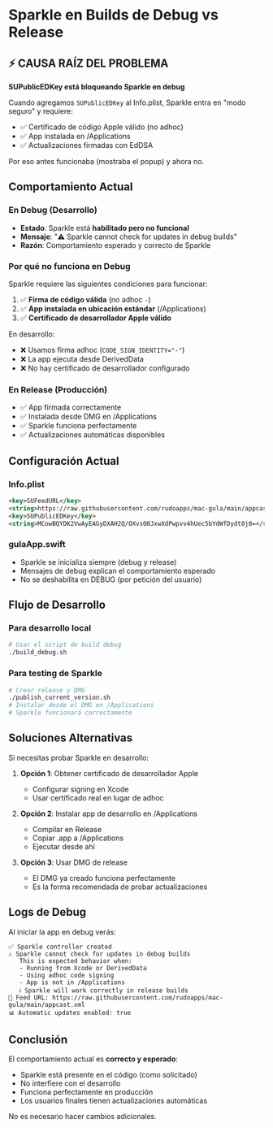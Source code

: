 # Sparkle en Builds de Debug vs Release

## ⚡ CAUSA RAÍZ DEL PROBLEMA

**SUPublicEDKey está bloqueando Sparkle en debug**

Cuando agregamos `SUPublicEDKey` al Info.plist, Sparkle entra en "modo seguro" y requiere:
- ✅ Certificado de código Apple válido (no adhoc)
- ✅ App instalada en /Applications
- ✅ Actualizaciones firmadas con EdDSA

Por eso antes funcionaba (mostraba el popup) y ahora no.

## Comportamiento Actual

### En Debug (Desarrollo)
- **Estado**: Sparkle está **habilitado pero no funcional**
- **Mensaje**: "⚠️ Sparkle cannot check for updates in debug builds"
- **Razón**: Comportamiento esperado y correcto de Sparkle

### Por qué no funciona en Debug
Sparkle requiere las siguientes condiciones para funcionar:
1. ✅ **Firma de código válida** (no adhoc `-`)
2. ✅ **App instalada en ubicación estándar** (/Applications)
3. ✅ **Certificado de desarrollador Apple válido**

En desarrollo:
- ❌ Usamos firma adhoc (`CODE_SIGN_IDENTITY="-"`)
- ❌ La app ejecuta desde DerivedData
- ❌ No hay certificado de desarrollador configurado

### En Release (Producción)
- ✅ App firmada correctamente
- ✅ Instalada desde DMG en /Applications
- ✅ Sparkle funciona perfectamente
- ✅ Actualizaciones automáticas disponibles

## Configuración Actual

### Info.plist
```xml
<key>SUFeedURL</key>
<string>https://raw.githubusercontent.com/rudoapps/mac-gula/main/appcast.xml</string>
<key>SUPublicEDKey</key>
<string>MCowBQYDK2VwAyEAGyDXAH2Q/OXvsO0JxwXdPwpvv4hUec5bYdWfDydt0j0=</string>
```

### gulaApp.swift
- Sparkle se inicializa siempre (debug y release)
- Mensajes de debug explican el comportamiento esperado
- No se deshabilita en DEBUG (por petición del usuario)

## Flujo de Desarrollo

### Para desarrollo local
```bash
# Usar el script de build debug
./build_debug.sh
```

### Para testing de Sparkle
```bash
# Crear release y DMG
./publish_current_version.sh
# Instalar desde el DMG en /Applications
# Sparkle funcionará correctamente
```

## Soluciones Alternativas

Si necesitas probar Sparkle en desarrollo:

1. **Opción 1**: Obtener certificado de desarrollador Apple
   - Configurar signing en Xcode
   - Usar certificado real en lugar de adhoc

2. **Opción 2**: Instalar app de desarrollo en /Applications
   - Compilar en Release
   - Copiar .app a /Applications
   - Ejecutar desde ahí

3. **Opción 3**: Usar DMG de release
   - El DMG ya creado funciona perfectamente
   - Es la forma recomendada de probar actualizaciones

## Logs de Debug

Al iniciar la app en debug verás:
```
✅ Sparkle controller created
⚠️ Sparkle cannot check for updates in debug builds
   This is expected behavior when:
   - Running from Xcode or DerivedData
   - Using adhoc code signing
   - App is not in /Applications
   ℹ️ Sparkle will work correctly in release builds
📍 Feed URL: https://raw.githubusercontent.com/rudoapps/mac-gula/main/appcast.xml
📊 Automatic updates enabled: true
```

## Conclusión

El comportamiento actual es **correcto y esperado**:
- Sparkle está presente en el código (como solicitado)
- No interfiere con el desarrollo
- Funciona perfectamente en producción
- Los usuarios finales tienen actualizaciones automáticas

No es necesario hacer cambios adicionales.